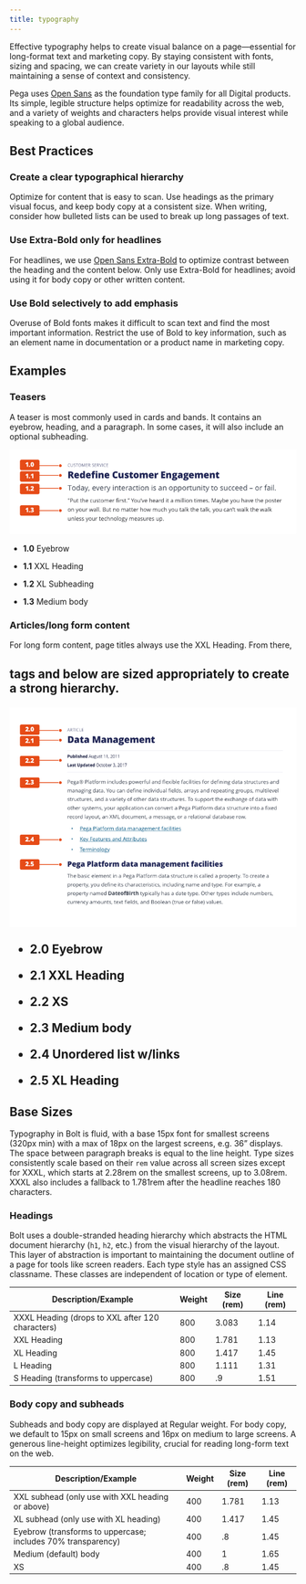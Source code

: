 ```yaml
---
title: typography
---
```


Effective typography helps to create visual balance on a page—essential for long-format text and marketing copy. By staying consistent with fonts, sizing and spacing, we can create variety in our layouts while still maintaining a sense of context and consistency.

Pega uses [Open Sans](https://fonts.google.com/specimen/Open+Sans?selection.family=Open+Sans) as the foundation type family for all Digital products. Its simple, legible structure helps optimize for readability across the web, and a variety of weights and characters helps provide visual interest while speaking to a global audience.

## Best Practices

### Create a clear typographical hierarchy

Optimize for content that is easy to scan. Use headings as the primary visual focus, and keep body copy at a consistent size. When writing, consider how bulleted lists can be used to break up long passages of text.

### Use Extra-Bold only for headlines

For headlines, we use [Open Sans Extra-Bold](https://fonts.google.com/specimen/Open+Sans) to optimize contrast between the heading and the content below. Only use Extra-Bold for headlines; avoid using it for body copy or other written content. 

### Use Bold selectively to add emphasis

Overuse of Bold fonts makes it difficult to scan text and find the most important information. Restrict the use of Bold to key information, such as an element name in documentation or a product name in marketing copy.

## Examples

### Teasers

A teaser is most commonly used in cards and bands. It contains an eyebrow, heading, and a paragraph. In some cases, it will also include an optional subheading.

![An example of a typical teaser](../../../images/type_teaser.png)

- 
  **1.0** Eyebrow

- **1.1** XXL Heading
- **1.2** XL Subheading
- **1.3** Medium body

### Articles/long form content

For long form content, page titles always use the XXL Heading. From there, <h2> tags and below are sized appropriately to create a strong hierarchy.

![An example of a typical article](../../../images/type_article.png)

- 
  **2.0** Eyebrow

- **2.1** XXL Heading
- **2.2** XS
- **2.3** Medium body
- **2.4** Unordered list w/links
- **2.5** XL Heading


## Base Sizes

Typography in Bolt is fluid, with a base 15px font for smallest screens (320px min) with a max of 18px on the largest screens, e.g. 36” displays. The space between paragraph breaks is equal to the line height. Type sizes consistently scale based on their `rem` value across all screen sizes except for XXXL, which starts at 2.28rem on the smallest screens, up to 3.08rem. XXXL also includes a fallback to 1.781rem after the headline reaches 180 characters.

### Headings

Bolt uses a double-stranded heading hierarchy which abstracts the HTML document hierarchy (`h1`, `h2`, etc.) from the visual hierarchy of the layout. This layer of abstraction is important to maintaining the document outline of a page for tools like screen readers. Each type style has an assigned CSS classname. These classes are independent of location or type of element. 

| **Description/Example**                          | **Weight** | **Size (rem)** | **Line (rem)** |
| ------------------------------------------------ | ---------- | -------------- | -------------- |
| XXXL Heading (drops to XXL after 120 characters) | 800        | 3.083          | 1.14           |
| XXL Heading                                      | 800        | 1.781          | 1.13           |
| XL Heading                                       | 800        | 1.417          | 1.45           |
| L Heading                                        | 800        | 1.111          | 1.31           |
| S Heading (transforms to uppercase)              | 800        | .9             | 1.51           |

### Body copy and subheads

Subheads and body copy are displayed at Regular weight. For body copy, we default to 15px on small screens and 16px on medium to large screens. A generous line-height optimizes legibility, crucial for reading long-form text on the web.

| **Description/Example**                                      | **Weight** | **Size (rem)** | **Line (rem)** |
| ------------------------------------------------------------ | ---------- | -------------- | -------------- |
| XXL subhead (only use with XXL heading or above)             | 400        | 1.781          | 1.13           |
| XL subhead (only use with XL heading)                        | 400        | 1.417          | 1.45           |
| Eyebrow (transforms to uppercase; includes 70% transparency) | 400        | .8             | 1.45           |
| Medium (default) body                                        | 400        | 1              | 1.65           |
| XS                                                           | 400        | .8             | 1.45           |


